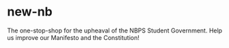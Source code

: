 # new-nb
The one-stop-shop for the upheaval of the NBPS Student Government. Help us improve our Manifesto and the Constitution!
